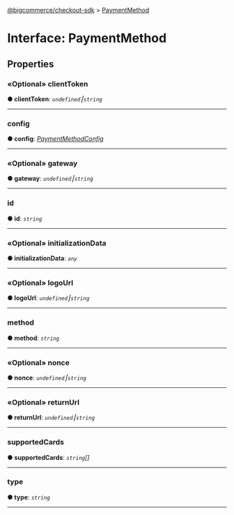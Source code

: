 [@bigcommerce/checkout-sdk](../README.md) > [PaymentMethod](../interfaces/paymentmethod.md)



# Interface: PaymentMethod


## Properties
<a id="clienttoken"></a>

### «Optional» clientToken

**●  clientToken**:  *`undefined`⎮`string`* 






___

<a id="config"></a>

###  config

**●  config**:  *[PaymentMethodConfig](paymentmethodconfig.md)* 






___

<a id="gateway"></a>

### «Optional» gateway

**●  gateway**:  *`undefined`⎮`string`* 






___

<a id="id"></a>

###  id

**●  id**:  *`string`* 






___

<a id="initializationdata"></a>

### «Optional» initializationData

**●  initializationData**:  *`any`* 






___

<a id="logourl"></a>

### «Optional» logoUrl

**●  logoUrl**:  *`undefined`⎮`string`* 






___

<a id="method"></a>

###  method

**●  method**:  *`string`* 






___

<a id="nonce"></a>

### «Optional» nonce

**●  nonce**:  *`undefined`⎮`string`* 






___

<a id="returnurl"></a>

### «Optional» returnUrl

**●  returnUrl**:  *`undefined`⎮`string`* 






___

<a id="supportedcards"></a>

###  supportedCards

**●  supportedCards**:  *`string`[]* 






___

<a id="type"></a>

###  type

**●  type**:  *`string`* 






___


